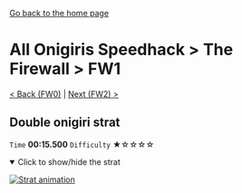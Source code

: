 [Go back to the home page](https://github.com/Doublevil/scbspeedrun)

# All Onigiris Speedhack > The Firewall > FW1

[< Back (FW0)](https://github.com/Doublevil/scbspeedrun/blob/main/levels/arb_sh/FW/FW0.md) | [Next (FW2) >](https://github.com/Doublevil/scbspeedrun/blob/main/levels/arb_sh/FW/FW2.md)

## Double onigiri strat

`Time` **00:15.500** `Difficulty` ★☆☆☆☆
<details open>
  <summary>Click to show/hide the strat</summary>

  [![Strat animation](https://github.com/Doublevil/scbspeedrun/blob/main/media/levels/FW/FW1_DoubleOnigiriStrat.webp)](https://github.com/Doublevil/scbspeedrun/blob/main/media/levels/FW/FW1_DoubleOnigiriStrat.mp4?raw=true)
</details>
